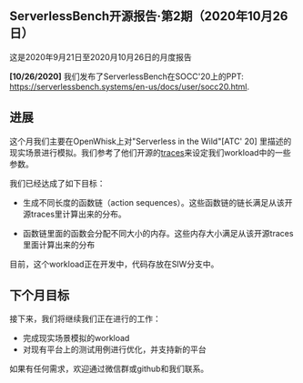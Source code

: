 ## ServerlessBench开源报告·第2期（2020年10月26日）

这是2020年9月21日至2020月10月26日的月度报告

**[10/26/2020]** 我们发布了ServerlessBench在SOCC'20上的PPT: https://serverlessbench.systems/en-us/docs/user/socc20.html. 
## 进展

这个月我们主要在OpenWhisk上对"Serverless in the Wild"[ATC' 20] 里描述的现实场景进行模拟。我们参考了他们开源的[traces](https://github.com/Azure/AzurePublicDataset)来设定我们workload中的一些参数。

我们已经达成了如下目标：

* 生成不同长度的函数链（action sequences）。这些函数链的链长满足从该开源traces里计算出来的分布。

* 函数链里面的函数会分配不同大小的内存。这些内存大小满足从该开源traces里面计算出来的分布

目前，这个workload正在开发中，代码存放在SIW分支中。

## 下个月目标

接下来，我们将继续我们正在进行的工作：

* 完成现实场景模拟的workload
* 对现有平台上的测试用例进行优化，并支持新的平台

如果有任何需求，欢迎通过微信群或github和我们联系。